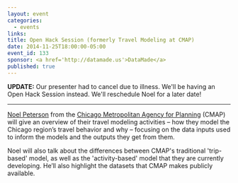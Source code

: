 ```yaml
---
layout: event
categories: 
  - events
links:
title: Open Hack Session (formerly Travel Modeling at CMAP)
date: 2014-11-25T18:00:00-05:00
event_id: 133
sponsor: <a href='http://datamade.us'>DataMade</a>
published: true
---
```


**UPDATE:** Our presenter had to cancel due to illness. We'll be having an Open Hack Session instead. We'll reschedule Noel for a later date!

---

[Noel Peterson](https://github.com/nmpeterson) from the [Chicago Metropolitan Agency for Planning](http://www.cmap.illinois.gov/) (CMAP) will give an overview of their travel modeling activities – how they model the Chicago region’s travel behavior and why – focusing on the data inputs used to inform the models and the outputs they get from them. 

Noel will also talk about the differences between CMAP's traditional 'trip-based' model, as well as the 'activity-based' model that they are currently developing. He’ll also highlight the datasets that CMAP makes publicly available.